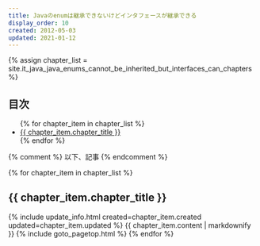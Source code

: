 ```yaml
---
title: Javaのenumは継承できないけどインタフェースが継承できる
display_order: 10
created: 2012-05-03
updated: 2021-01-12
---
```

{% assign chapter_list = site.it_java_java_enums_cannot_be_inherited_but_interfaces_can_chapters %}

## <a name="index">目次</a>

<ul>
{% for chapter_item in chapter_list %}
<li><a href="#{{ chapter_item.chapter_id }}">{{ chapter_item.chapter_title }}</a></li>
{% endfor %}
</ul>

{% comment %} 以下、記事 {% endcomment %}

{% for chapter_item in chapter_list %}
## <a name="{{ chapter_item.chapter_id }}">{{ chapter_item.chapter_title }}</a>
{% include update_info.html created=chapter_item.created updated=chapter_item.updated %}
{{ chapter_item.content | markdownify }}
{% include goto_pagetop.html %}
{% endfor %}
